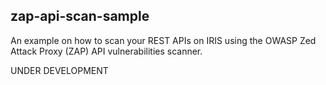 ## zap-api-scan-sample
An example on how to scan your REST APIs on IRIS using the OWASP Zed Attack Proxy (ZAP) API vulnerabilities scanner.

UNDER DEVELOPMENT
